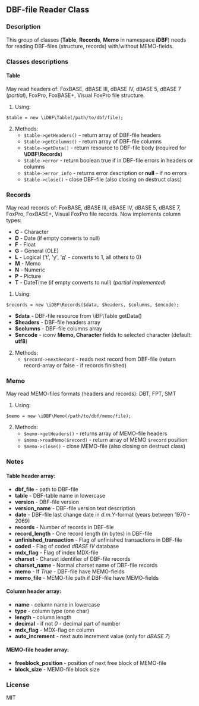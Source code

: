 ## DBF-file Reader Class

### Description
This group of classes (**Table**, **Records**, **Memo** in namespace **iDBF**) needs for reading DBF-files (structure, records) with/without MEMO-fields.

### Classes descriptions
#### Table
May read headers of: FoxBASE, dBASE III, dBASE IV, dBASE 5, dBASE 7 (*partial*), FoxPro, FoxBASE+, Visual FoxPro file structure.
1. Using: 
```
$table = new \iDBF\Table(/path/to/dbf/file);
```
2. Methods:
   * ```$table->getHeaders()``` - return array of DBF-file headers
   * ```$table->getColumns()``` - return array of DBF-file columns
   * ```$table->getData()``` - return resource to DBF-file body (required for **\iDBF\Records**)
   * ```$table->error``` - return boolean true if in DBF-file errors in headers or columns
   * ```$table->error_info``` - returns error description or **null** - if no errors
   * ```$table->close()``` - close DBF-file (also closing on destruct class)
      
### Records
May read records of: FoxBASE, dBASE III, dBASE IV, dBASE 5, dBASE 7, FoxPro, FoxBASE+, Visual FoxPro file records. Now implements column types:
* **C** - Character
* **D** - Date (if empty converts to null)
* **F** - Float
* **G** - General (OLE)
* **L** - Logical ('t', 'y', 'д' - converts to 1, all others to 0)
* **M** - Memo 
* **N** - Numeric
* **P** - Picture
* **T** - DateTime  (if empty converts to null) (*partial implemented*)
1. Using: 
```
$records = new \iDBF\Records($data, $headers, $columns, $encode);
```
* **$data** - DBF-file resource from \iBF\Table getData()
* **$headers** - DBF-file headers array
* **$columns** - DBF-file columns array
* **$encode** - iconv **Memo, Character** fields to selected character (default: **utf8**)
2. Methods:
   * ```$record->nextRecord``` - reads next record from DBF-file (return record-array or false - if records finished)
   
### Memo
May read MEMO-files formats (headers and records): DBT, FPT, SMT
1. Using:
```
$memo = new \iDBF\Memo(/path/to/dbf/memo/file);
```
2. Methods:
   * ```$memo->getHeaders()``` - returns array of MEMO-file headers
   * ```$memo->readMemo($record)``` - return array of MEMO ```$record``` position
   * ```$memo->close()``` - close MEMO-file (also closing on destruct class)
   
### Notes
#### Table header array:
* **dbf_file** - path to DBF-file
* **table** - DBF-table name in lowercase
* **version** - DBF-file version
* **version_name** - DBF-file version text description
* **date** - DBF-file last change date in *d.m.Y*-format (years between 1970 - 2069)
* **records** - Number of records in DBF-file
* **record_length** - One record length (in bytes) in DBF-file
* **unfinished_transaction** - Flag of unfinished transactions in DBF-file
* **coded** - Flag of coded *dBASE IV* database
* **mdx_flag** - Flag of index MDX-file
* **charset** - Charset identifier of DBF-file records
* **charset_name** - Normal charset name of DBF-file records
* **memo** - If *True* - DBF-file have MEMO-fields
* **memo_file** - MEMO-file path if DBF-file have MEMO-fields

#### Column header array:
* **name** - column name in lowercase
* **type** - column type (one char)
* **length** - column length
* **decimal** - if not *0* - decimal part of number
* **mdx_flag** - MDX-flag on column
* **auto_increment** - next auto increment value (only for *dBASE 7*)

#### MEMO-file header array:
* **freeblock_position** - position of next free block of MEMO-file
* **block_size** - MEMO-file block size

### License
MIT 